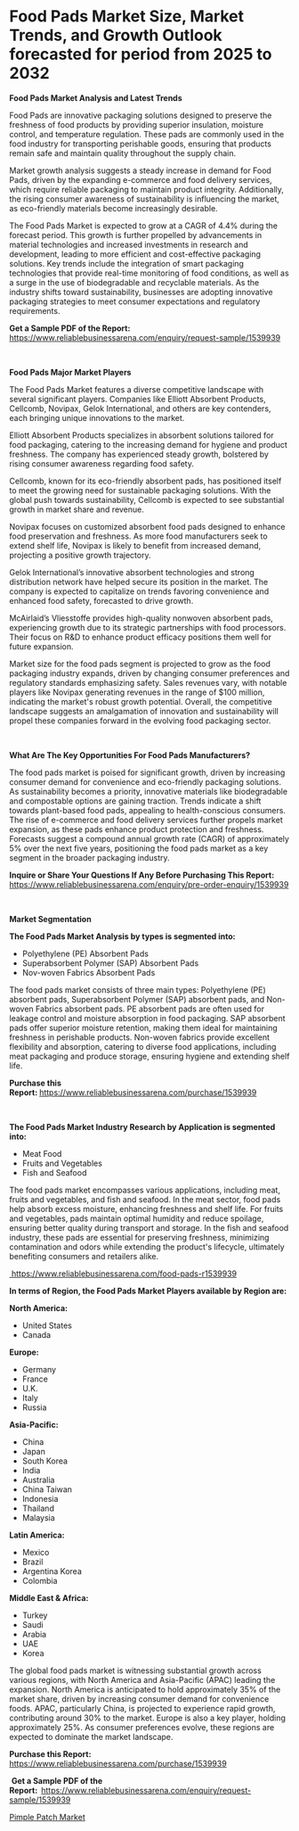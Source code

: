 <p><h1>Food Pads Market Size, Market Trends, and Growth Outlook forecasted for period from 2025 to 2032</h1></p><p><strong>Food Pads Market Analysis and Latest Trends</strong></p>
<p><p>Food Pads are innovative packaging solutions designed to preserve the freshness of food products by providing superior insulation, moisture control, and temperature regulation. These pads are commonly used in the food industry for transporting perishable goods, ensuring that products remain safe and maintain quality throughout the supply chain.</p><p>Market growth analysis suggests a steady increase in demand for Food Pads, driven by the expanding e-commerce and food delivery services, which require reliable packaging to maintain product integrity. Additionally, the rising consumer awareness of sustainability is influencing the market, as eco-friendly materials become increasingly desirable.</p><p>The Food Pads Market is expected to grow at a CAGR of 4.4% during the forecast period. This growth is further propelled by advancements in material technologies and increased investments in research and development, leading to more efficient and cost-effective packaging solutions. Key trends include the integration of smart packaging technologies that provide real-time monitoring of food conditions, as well as a surge in the use of biodegradable and recyclable materials. As the industry shifts toward sustainability, businesses are adopting innovative packaging strategies to meet consumer expectations and regulatory requirements.</p></p>
<p><strong>Get a Sample PDF of the Report:&nbsp;</strong> <a href="https://www.reliablebusinessarena.com/enquiry/request-sample/1539939?utm_campaign=3042&utm_medium=2&utm_source=Github&utm_content=ia&utm_term=05042025&utm_id=food-pads">https://www.reliablebusinessarena.com/enquiry/request-sample/1539939</a></p>
<p>&nbsp;</p>
<p><strong>Food Pads Major Market Players</strong></p>
<p><p>The Food Pads Market features a diverse competitive landscape with several significant players. Companies like Elliott Absorbent Products, Cellcomb, Novipax, Gelok International, and others are key contenders, each bringing unique innovations to the market.</p><p>Elliott Absorbent Products specializes in absorbent solutions tailored for food packaging, catering to the increasing demand for hygiene and product freshness. The company has experienced steady growth, bolstered by rising consumer awareness regarding food safety.</p><p>Cellcomb, known for its eco-friendly absorbent pads, has positioned itself to meet the growing need for sustainable packaging solutions. With the global push towards sustainability, Cellcomb is expected to see substantial growth in market share and revenue.</p><p>Novipax focuses on customized absorbent food pads designed to enhance food preservation and freshness. As more food manufacturers seek to extend shelf life, Novipax is likely to benefit from increased demand, projecting a positive growth trajectory.</p><p>Gelok International’s innovative absorbent technologies and strong distribution network have helped secure its position in the market. The company is expected to capitalize on trends favoring convenience and enhanced food safety, forecasted to drive growth.</p><p>McAirlaid’s Vliesstoffe provides high-quality nonwoven absorbent pads, experiencing growth due to its strategic partnerships with food processors. Their focus on R&D to enhance product efficacy positions them well for future expansion.</p><p>Market size for the food pads segment is projected to grow as the food packaging industry expands, driven by changing consumer preferences and regulatory standards emphasizing safety. Sales revenues vary, with notable players like Novipax generating revenues in the range of $100 million, indicating the market's robust growth potential. Overall, the competitive landscape suggests an amalgamation of innovation and sustainability will propel these companies forward in the evolving food packaging sector.</p></p>
<p>&nbsp;</p>
<p><strong>What Are The Key Opportunities For Food Pads Manufacturers?</strong></p>
<p><p>The food pads market is poised for significant growth, driven by increasing consumer demand for convenience and eco-friendly packaging solutions. As sustainability becomes a priority, innovative materials like biodegradable and compostable options are gaining traction. Trends indicate a shift towards plant-based food pads, appealing to health-conscious consumers. The rise of e-commerce and food delivery services further propels market expansion, as these pads enhance product protection and freshness. Forecasts suggest a compound annual growth rate (CAGR) of approximately 5% over the next five years, positioning the food pads market as a key segment in the broader packaging industry.</p></p>
<p><strong>Inquire or Share Your Questions If Any Before Purchasing This Report:</strong> <a href="https://www.reliablebusinessarena.com/enquiry/pre-order-enquiry/1539939?utm_campaign=3042&utm_medium=2&utm_source=Github&utm_content=ia&utm_term=05042025&utm_id=food-pads">https://www.reliablebusinessarena.com/enquiry/pre-order-enquiry/1539939</a></p>
<p>&nbsp;</p>
<p><strong>Market Segmentation</strong></p>
<p><strong>The Food Pads Market Analysis by types is segmented into:</strong></p>
<p><ul><li>Polyethylene (PE) Absorbent Pads</li><li>Superabsorbent Polymer (SAP) Absorbent Pads</li><li>Nov-woven Fabrics Absorbent Pads</li></ul></p>
<p><p>The food pads market consists of three main types: Polyethylene (PE) absorbent pads, Superabsorbent Polymer (SAP) absorbent pads, and Non-woven Fabrics absorbent pads. PE absorbent pads are often used for leakage control and moisture absorption in food packaging. SAP absorbent pads offer superior moisture retention, making them ideal for maintaining freshness in perishable products. Non-woven fabrics provide excellent flexibility and absorption, catering to diverse food applications, including meat packaging and produce storage, ensuring hygiene and extending shelf life.</p></p>
<p><strong>Purchase this Report:&nbsp;</strong><a href="https://www.reliablebusinessarena.com/purchase/1539939?utm_campaign=3042&utm_medium=2&utm_source=Github&utm_content=ia&utm_term=05042025&utm_id=food-pads">https://www.reliablebusinessarena.com/purchase/1539939</a></p>
<p>&nbsp;</p>
<p><strong>The Food Pads Market Industry Research by Application is segmented into:</strong></p>
<p><ul><li>Meat Food</li><li>Fruits and Vegetables</li><li>Fish and Seafood</li></ul></p>
<p><p>The food pads market encompasses various applications, including meat, fruits and vegetables, and fish and seafood. In the meat sector, food pads help absorb excess moisture, enhancing freshness and shelf life. For fruits and vegetables, pads maintain optimal humidity and reduce spoilage, ensuring better quality during transport and storage. In the fish and seafood industry, these pads are essential for preserving freshness, minimizing contamination and odors while extending the product's lifecycle, ultimately benefiting consumers and retailers alike.</p></p>
<p><a href="https://www.reliablebusinessarena.com/food-pads-r1539939?utm_campaign=3042&utm_medium=2&utm_source=Github&utm_content=ia&utm_term=05042025&utm_id=food-pads">&nbsp;https://www.reliablebusinessarena.com/food-pads-r1539939</a></p>
<p><strong>In terms of Region, the Food Pads Market Players available by Region are:</strong></p>
<p>
    <p> <strong> North America: </strong>
        <ul>
            <li>United States</li>
            <li>Canada</li>
        </ul>
        </p> 
    <p> <strong> Europe: </strong>
        <ul>
            <li>Germany</li>
            <li>France</li>
            <li>U.K.</li>
            <li>Italy</li>
            <li>Russia</li>
        </ul>
        </p> 
    <p> <strong> Asia-Pacific: </strong>
        <ul>
            <li>China</li>
            <li>Japan</li>
            <li>South Korea</li>
            <li>India</li>
            <li>Australia</li>
            <li>China Taiwan</li>
            <li>Indonesia</li>
            <li>Thailand</li>
            <li>Malaysia</li>
        </ul>
        </p> 
    <p> <strong> Latin America: </strong>
        <ul>
            <li>Mexico</li>
            <li>Brazil</li>
            <li>Argentina Korea</li>
            <li>Colombia</li>
        </ul>
        </p> 
    <p> <strong> Middle East & Africa: </strong>
        <ul>
            <li>Turkey</li>
            <li>Saudi</li>
            <li>Arabia</li>
            <li>UAE</li>
            <li>Korea</li>
        </ul>
    </p>
    </p>
<p><p>The global food pads market is witnessing substantial growth across various regions, with North America and Asia-Pacific (APAC) leading the expansion. North America is anticipated to hold approximately 35% of the market share, driven by increasing consumer demand for convenience foods. APAC, particularly China, is projected to experience rapid growth, contributing around 30% to the market. Europe is also a key player, holding approximately 25%. As consumer preferences evolve, these regions are expected to dominate the market landscape.</p></p>
<p><strong>Purchase this Report: </strong><a href="https://www.reliablebusinessarena.com/purchase/1539939?utm_campaign=3042&utm_medium=2&utm_source=Github&utm_content=ia&utm_term=05042025&utm_id=food-pads">https://www.reliablebusinessarena.com/purchase/1539939</a></p>
<p>&nbsp;<strong>Get a Sample PDF of the Report:&nbsp;&nbsp;</strong><a href="https://www.reliablebusinessarena.com/enquiry/request-sample/1539939?utm_campaign=3042&utm_medium=2&utm_source=Github&utm_content=ia&utm_term=05042025&utm_id=food-pads">https://www.reliablebusinessarena.com/enquiry/request-sample/1539939</a></p>
<p><strong></strong></p>
<p><p><a href="https://github.com/djarixneoza/Market-Research-Report-List-1/blob/main/pimple-patch-market.md?utm_campaign=3042&utm_medium=2&utm_source=Github&utm_content=ia&utm_term=05042025&utm_id=food-pads">Pimple Patch Market</a></p></p>